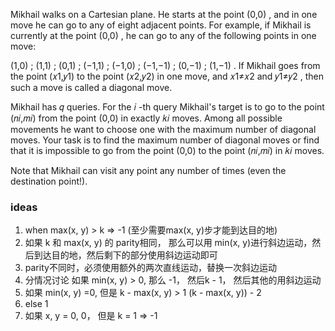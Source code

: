 Mikhail walks on a Cartesian plane. He starts at the point (0,0)
, and in one move he can go to any of eight adjacent points. For example, if Mikhail is currently at the point (0,0)
, he can go to any of the following points in one move:

(1,0)
;
(1,1)
;
(0,1)
;
(−1,1)
;
(−1,0)
;
(−1,−1)
;
(0,−1)
;
(1,−1)
.
If Mikhail goes from the point (𝑥1,𝑦1)
to the point (𝑥2,𝑦2)
in one move, and 𝑥1≠𝑥2
and 𝑦1≠𝑦2
, then such a move is called a diagonal move.

Mikhail has 𝑞
queries. For the 𝑖
-th query Mikhail's target is to go to the point (𝑛𝑖,𝑚𝑖)
from the point (0,0)
in exactly 𝑘𝑖
moves. Among all possible movements he want to choose one with the maximum number of diagonal moves. Your task is to
find the maximum number of diagonal moves or find that it is impossible to go from the point (0,0)
to the point (𝑛𝑖,𝑚𝑖)
in 𝑘𝑖
moves.

Note that Mikhail can visit any point any number of times (even the destination point!).

### ideas

1. when max(x, y) > k => -1 (至少需要max(x, y)步才能到达目的地)
2. 如果 k 和 max(x, y) 的 parity相同， 那么可以用 min(x, y)进行斜边运动，然后到达目的地，然后剩下的部分使用斜边运动即可
3. parity不同时，必须使用额外的两次直线运动，替换一次斜边运动
4. 分情况讨论 如果 min(x, y) > 0, 那么 -1， 然后k - 1， 然后其他的用斜边运动
5. 如果 min(x, y) =0, 但是 k - max(x, y) > 1 (k - max(x, y)) - 2
6. else 1
7. 如果 x, y = 0, 0， 但是 k = 1 => -1